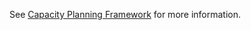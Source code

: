 See [Capacity Planning Framework](../../docs/deployment/deployK8sCapacityPlanning.md) for more information.